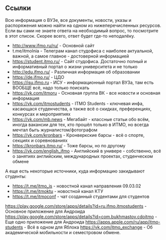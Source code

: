 ## Ссылки

Всю информация о ВУЗе, все документы, новости, указы и распоряжения можно найти на одном из нижеперечисленных ресурсов. Если вы сами не знаете ответа на необходимый вопрос, то посмотрите в этот список. Скорее всего, ответ будет где-то неподалёку.
- http://www.ifmo.ru/ru/ - Основной сайт
- t.me/itmolnia - Телеграм канал студофиса с наиболее актуальной, важной, а самое главное - достоверной информацией
- https://student.itmo.ru/ - Сайт студофиса. Достаточно полный и информативный портал о жизни университета и не только
- http://edu.ifmo.ru/ - Различная информация об образовании
- https://de.ifmo.ru/ - ЦДО
- https://isu.ifmo.ru - ИСУ - информационный портал ВУЗа, там есть ВООБЩЕ всё, надо только поискать
- https://vk.com/itmoru - Основная группа ВК - все новости и основная информация
- https://vk.com/itmostudents - ITMO Students - ключевая инфа, касающася студенчества, а также всё о скидках, преференциях, конкурсах и мероприятиях
- https://vk.com/mb.news - Мегабайт - классные статьи обо всём, иногда вакансии для тех, кто прошёл только в ИТМО, но всегда мечтал быть журналистом/фотографом
- https://vk.com/kronbars - Кронверкские барсы - всё о спорте, секциях и соревнованиях
- https://kronbars.itmo.ru/ - Тоже барсы, но по другому
- https://vk.com/english_ifmo - Английский в универе - собственно, всё о занятиях английским, международных проектах, студенческом обмене

А еще есть некоторые источники, куда информацию закидывают студенты:
- https://t.me/itmo_is - новостной канал направления 09.03.02
- https://t.me/itmoktu - новостной канал КТУ
- https://t.me/itmoconf - чат созданный студентами для студентов


https://play.google.com/store/apps/details?id=ru.ifmo.itmostudents - Основное приложение для Андроида
https://play.google.com/store/apps/details?id=com.bukhmastov.cdoitmo - Еще одно приложение для Андроида
https://apps.apple.com/ru/app/itmo-students - Всё в одном для Яблока
https://vk.com/itmo_exchange - Об академической мобильности и семестровом обмене.